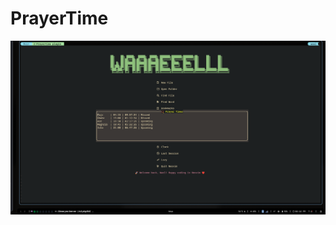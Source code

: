 # PrayerTime

![PrayerTime](https://github.com/Sou1lah/PrayerTime/blob/main/screenshot/Screenshot_14-Jul_14-12-30_18269.png?raw=true)
